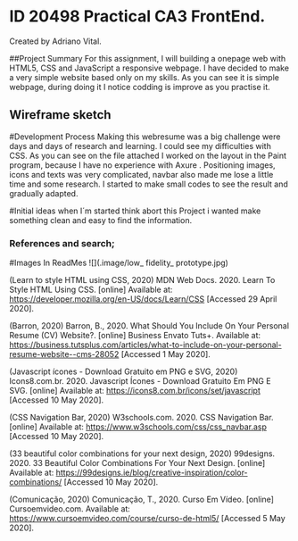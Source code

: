 
# ID 20498 Practical CA3 FrontEnd.
Created by Adriano Vital.

##Project Summary
For this assignment, I will building a onepage web with HTML5, CSS and JavaScript a responsive webpage.
I have decided to make a very simple website based only on my skills.
As you can see it is simple webpage, during doing it I notice codding is improve as you practise it.

## Wireframe sketch


#Development Process
Making this webresume was a big challenge were days and days of research and learning. I could see my difficulties with CSS.
As you can see on the file attached I worked on the layout in the Paint program, because I have no experience with Axure .
Positioning images, icons and texts was very complicated, navbar also made me lose a little time and some research.
 I started to make small codes to see the result and gradually adapted.

#Initial ideas
when I´m started think abort this Project i wanted make something clean and easy to find the information.


### References and search;
#Images In ReadMes
![](.image/low_ fidelity_ prototype.jpg)

(Learn to style HTML using CSS, 2020)
MDN Web Docs. 2020. Learn To Style HTML Using CSS. [online] Available at: https://developer.mozilla.org/en-US/docs/Learn/CSS
 [Accessed 29 April 2020].

  (Barron, 2020)
 Barron, B., 2020. What Should You Include On Your Personal Resume (CV) Website?. [online] Business Envato Tuts+. Available at: https://business.tutsplus.com/articles/what-to-include-on-your-personal-resume-website--cms-28052
 [Accessed 1 May 2020].


  (Javascript ícones - Download Gratuito em PNG e SVG, 2020)
 Icons8.com.br. 2020. Javascript Ícones - Download Gratuito Em PNG E SVG. [online]  Available at: https://icons8.com.br/icons/set/javascript
 [Accessed 10 May 2020].

 (CSS Navigation Bar, 2020)
 W3schools.com. 2020. CSS Navigation Bar. [online] Available at: https://www.w3schools.com/css/css_navbar.asp
 [Accessed 10 May 2020].

 
 (33 beautiful color combinations for your next design, 2020)
99designs. 2020. 33 Beautiful Color Combinations For Your Next Design. [online] Available at: https://99designs.ie/blog/creative-inspiration/color-combinations/
 [Accessed 10 May 2020].

 (Comunicação, 2020)
 Comunicação, T., 2020. Curso Em Vídeo. [online] Cursoemvideo.com. Available at: https://www.cursoemvideo.com/course/curso-de-html5/
 [Accessed 5 May 2020].

